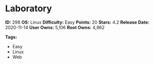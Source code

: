 # Laboratory

**ID:** 298
**OS:** Linux
**Difficulty:** Easy
**Points:** 20
**Stars:** 4.2
**Release Date:** 2020-11-14
**User Owns:** 5,106
**Root Owns:** 4,962

**Tags:**
- Easy
- Linux
- Web

